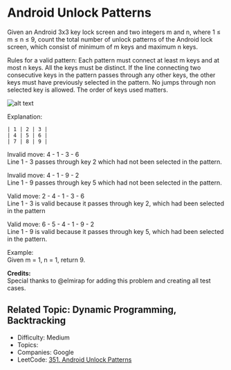 # Android Unlock Patterns

Given an Android 3x3 key lock screen and two integers m and n, where 1 ≤ m ≤ n ≤ 9, count the total number of unlock patterns of the Android lock screen, which consist of minimum of m keys and maximum n keys.

Rules for a valid pattern:
Each pattern must connect at least m keys and at most n keys.
All the keys must be distinct.
If the line connecting two consecutive keys in the pattern passes through any other keys, the other keys must have previously selected in the pattern. No jumps through non selected key is allowed.
The order of keys used matters.

![alt text](android-unlock.png)

Explanation:
```
| 1 | 2 | 3 |
| 4 | 5 | 6 |
| 7 | 8 | 9 |
```
Invalid move: 4 - 1 - 3 - 6  
Line 1 - 3 passes through key 2 which had not been selected in the pattern.

Invalid move: 4 - 1 - 9 - 2  
Line 1 - 9 passes through key 5 which had not been selected in the pattern.

Valid move: 2 - 4 - 1 - 3 - 6  
Line 1 - 3 is valid because it passes through key 2, which had been selected in the pattern

Valid move: 6 - 5 - 4 - 1 - 9 - 2  
Line 1 - 9 is valid because it passes through key 5, which had been selected in the pattern.

Example:  
Given m = 1, n = 1, return 9.

**Credits:**  
Special thanks to @elmirap for adding this problem and creating all test cases.

Related Topic: Dynamic Programming, Backtracking
---

* Difficulty: Medium
* Topics: 
* Companies: Google
* LeetCode: [351. Android Unlock Patterns](https://leetcode.com/problems/android-unlock-patterns/description/)
